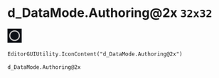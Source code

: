 # d_DataMode.Authoring@2x `32x32`
<img src="/img/d_DataMode.Authoring@2x.png" width=32 height=32>

``` CSharp
EditorGUIUtility.IconContent("d_DataMode.Authoring@2x")
```
```
d_DataMode.Authoring@2x
```

